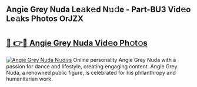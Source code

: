 ## Angie Grey Nuda Le𝚊k𝚎d N𝚞𝚍e - Part-BU3 Vid𝚎o Le𝚊ks Photos OrJZX

# <h2><a href="http://fbftwc.evod.top/?m=Angie+Grey+Nuda">🔗 👉🔴 Angie Grey Nuda Vid𝚎o Ph𝚘t𝚘s</a></h2>

[![Angie Grey Nuda N𝚞d𝚎s](https://i.imgur.com/8V9OHl7.gif)](http://fbftwc.evod.top/?m=Angie+Grey+Nuda)
Online personality Angie Grey Nuda with a passion for dance and lifestyle, creating engaging content. Angie Grey Nuda, a renowned public figure, is celebrated for his philanthropy and humanitarian work. 
